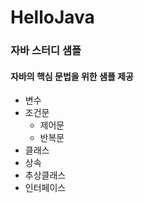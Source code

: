 # HelloJava
### 자바 스터디 샘플
#### 자바의 핵심 문법을 위한 샘플 제공
* 변수
* 조건문 
    * 제어문
    * 반복문
* 클래스
* 상속
* 추상클래스
* 인터페이스
